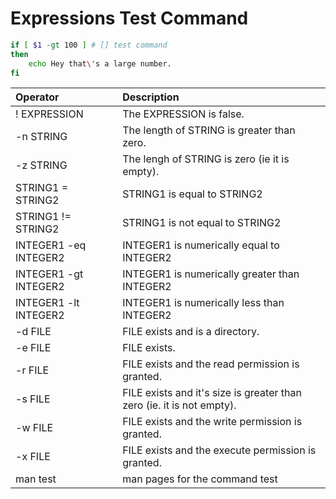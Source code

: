 # Expressions Test Command

```bash
if [ $1 -gt 100 ] # [] test command 
then
    echo Hey that\'s a large number.
fi
```

| Operator        | Description  | 
| :------------- |:--------------| 
|! EXPRESSION | The EXPRESSION is false.  |
|-n STRING | The length of STRING is greater than zero.  |
|-z STRING |	The lengh of STRING is zero (ie it is empty). |
|STRING1 = STRING2 |	STRING1 is equal to STRING2 |
|STRING1 != STRING2 |	STRING1 is not equal to STRING2 |
|INTEGER1 -eq INTEGER2 |	INTEGER1 is numerically equal to INTEGER2 |
|INTEGER1 -gt INTEGER2 |	INTEGER1 is numerically greater than INTEGER2 |
INTEGER1 -lt INTEGER2 |	INTEGER1 is numerically less than INTEGER2 |
|-d FILE |	FILE exists and is a directory. |
|-e FILE |	FILE exists. |
|-r FILE |	FILE exists and the read permission is granted. |
|-s FILE |	FILE exists and it's size is greater than zero (ie. it is not empty). |
|-w FILE |	FILE exists and the write permission is granted. |
|-x FILE |	FILE exists and the execute permission is granted. |
| man test | man pages for the command test | 